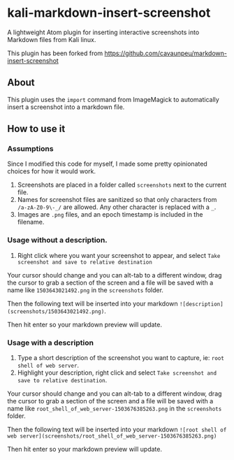 # kali-markdown-insert-screenshot

A lightweight Atom plugin for inserting interactive screenshots into Markdown files from Kali linux.

This plugin has been forked from https://github.com/cavaunpeu/markdown-insert-screenshot

## About

This plugin uses the `import` command from ImageMagick to automatically insert a screenshot into a markdown file.


## How to use it

### Assumptions

Since I modified this code for myself, I made some pretty opinionated choices for how it would work.

1. Screenshots are placed in a folder called `screenshots` next to the current file.
2. Names for screenshot files are sanitized so that only characters from `/a-zA-Z0-9\-_/` are allowed. Any other character is replaced with a `_`.
3. Images are `.png` files, and an epoch timestamp is included in the filename.

### Usage without a description.

1. Right click where you want your screenshot to appear, and select `Take screenshot and save to relative destination`

Your cursor should change and you can alt-tab to a different window, drag the cursor to grab a section of the screen and a file will be saved with a name like `1503643021492.png` in the `screenshots` folder.

Then the following text will be inserted into your markdown `![description](screenshots/1503643021492.png)`.

Then hit enter so your markdown preview will update.

### Usage with a description

1. Type a short description of the screenshot you want to capture, ie: `root shell of web server`.
2. Highlight your description, right click and select `Take screenshot and save to relative destination`.

Your cursor should change and you can alt-tab to a different window, drag the cursor to grab a section of the screen and a file will be saved with a name like `root_shell_of_web_server-1503676385263.png` in the `screenshots` folder.

Then the following text will be inserted into your markdown `![root shell of web server](screenshots/root_shell_of_web_server-1503676385263.png)`

Then hit enter so your markdown preview will update.
